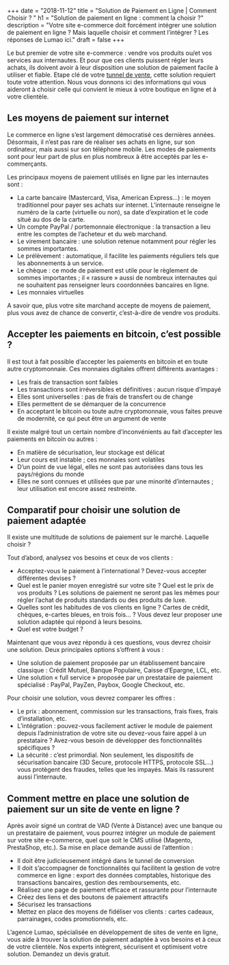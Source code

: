 +++
date = "2018-11-12"
title = "Solution de Paiement en Ligne | Comment Choisir ? "
h1 = "Solution de paiement en ligne : comment la choisir ?"
description = "Votre site e-commerce doit forcément intégrer une solution de paiement en ligne ? Mais laquelle choisir et comment l’intégrer ? Les réponses de Lumao ici."
draft = false
+++

Le but premier de votre site e-commerce : vendre vos produits ou/et vos services aux internautes. Et pour que ces clients puissent régler leurs achats, ils doivent avoir à leur disposition une solution de paiement facile à utiliser et fiable. Etape clé de votre [tunnel de vente](/ecommerce/tunnel-de-vente/), cette solution requiert toute votre attention. Nous vous donnons ici des informations qui vous aideront à choisir celle qui convient le mieux à votre boutique en ligne et à votre clientèle.

## Les moyens de paiement sur internet 

Le commerce en ligne s’est largement démocratisé ces dernières années. Désormais, il n’est pas rare de réaliser ses achats en ligne, sur son ordinateur, mais aussi sur son téléphone mobile. Les modes de paiements sont pour leur part de plus en plus nombreux à être acceptés par les e-commerçants.

Les principaux moyens de paiement utilisés en ligne par les internautes sont :

-	La carte bancaire (Mastercard, Visa, American Express…) : le moyen traditionnel pour payer ses achats sur internet. L’internaute renseigne le numéro de la carte (virtuelle ou non), sa date d’expiration et le code situé au dos de la carte.
-	Un compte PayPal / portemonnaie électronique : la transaction a lieu entre les comptes de l’acheteur et du web marchand.
-	Le virement bancaire : une solution retenue notamment pour régler les sommes importantes. 
-	Le prélèvement : automatique, il facilite les paiements réguliers tels que les abonnements à un service.
-	Le chèque : ce mode de paiement est utile pour le règlement de sommes importantes ; il « rassure » aussi de nombreux internautes qui ne souhaitent pas renseigner leurs coordonnées bancaires en ligne.
-	Les monnaies virtuelles

A savoir que, plus votre site marchand accepte de moyens de paiement, plus vous avez de chance de convertir, c’est-à-dire de vendre vos produits.

## Accepter les paiements en bitcoin, c’est possible ?

Il est tout à fait possible d’accepter les paiements en bitcoin et en toute autre cryptomonnaie. Ces monnaies digitales offrent différents avantages :

-	Les frais de transaction sont faibles
-	Les transactions sont irréversibles et définitives : aucun risque d’impayé
-	Elles sont universelles : pas de frais de transfert ou de change
-	Elles permettent de se démarquer de la concurrence
-	En acceptant le bitcoin ou toute autre cryptomonnaie, vous faites preuve de modernité, ce qui peut être un argument de vente

Il existe malgré tout un certain nombre d’inconvénients au fait d’accepter les paiements en bitcoin ou autres :

-	En matière de sécurisation, leur stockage est délicat
-	Leur cours est instable ; ces monnaies sont volatiles
-	D’un point de vue légal, elles ne sont pas autorisées dans tous les pays/régions du monde
-	Elles ne sont connues et utilisées que par une minorité d’internautes ; leur utilisation est encore assez restreinte.

## Comparatif pour choisir une solution de paiement adaptée

Il existe une multitude de solutions de paiement sur le marché. Laquelle choisir ?

Tout d’abord, analysez vos besoins et ceux de vos clients :

-	Acceptez-vous le paiement à l’international ? Devez-vous accepter différentes devises ?
-	Quel est le panier moyen enregistré sur votre site ? Quel est le prix de vos produits ? Les solutions de paiement ne seront pas les mêmes pour régler l’achat de produits standards ou des produits de luxe.
-	Quelles sont les habitudes de vos clients en ligne ? Cartes de crédit, chèques, e-cartes bleues, en trois fois… ? Vous devez leur proposer une solution adaptée qui répond à leurs besoins.
-	Quel est votre budget ?

Maintenant que vous avez répondu à ces questions, vous devrez choisir une solution. Deux principales options s’offrent à vous :

-	Une solution de paiement proposée par un établissement bancaire classique : Crédit Mutuel, Banque Populaire, Caisse d’Epargne, LCL, etc.
-	Une solution « full service » proposée par un prestataire de paiement spécialisé : PayPal, PayZen, Paybox, Google Checkout, etc.

Pour choisir une solution, vous devrez comparer les offres :

-	Le prix : abonnement, commission sur les transactions, frais fixes, frais d’installation, etc.
-	L’intégration : pouvez-vous facilement activer le module de paiement depuis l’administration de votre site ou devez-vous faire appel à un prestataire ? Avez-vous besoin de développer des fonctionnalités spécifiques ?
-	La sécurité : c’est primordial. Non seulement, les dispositifs de sécurisation bancaire (3D Secure, protocole HTTPS, protocole SSL…) vous protègent des fraudes, telles que les impayés. Mais ils rassurent aussi l’internaute. 

## Comment mettre en place une solution de paiement sur un site de vente en ligne ?

Après avoir signé un contrat de VAD (Vente à Distance) avec une banque ou un prestataire de paiement, vous pourrez intégrer un module de paiement sur votre site e-commerce, quel que soit le CMS utilisé (Magento, PrestaShop, etc.). Sa mise en place demande aussi de l’attention :

-	Il doit être judicieusement intégré dans le tunnel de conversion
-	Il doit s’accompagner de fonctionnalités qui facilitent la gestion de votre commerce en ligne : export des données comptables, historique des transactions bancaires, gestion des remboursements, etc.
-	Réalisez une page de paiement efficace et rassurante pour l’internaute
-	Créez des liens et des boutons de paiement attractifs
-	Sécurisez les transactions
-	Mettez en place des moyens de fidéliser vos clients : cartes cadeaux, parrainages, codes promotionnels, etc.

L’agence Lumao, spécialisée en développement de sites de vente en ligne, vous aide à trouver la solution de paiement adaptée à vos besoins et à ceux de votre clientèle. Nos experts intègrent, sécurisent et optimisent votre solution. Demandez un devis gratuit.
